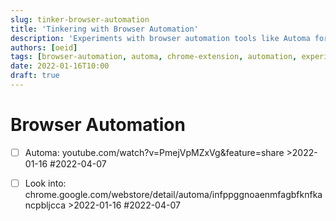 ```yaml
---
slug: tinker-browser-automation
title: 'Tinkering with Browser Automation'
description: 'Experiments with browser automation tools like Automa for workflow automation'
authors: [oeid]
tags: [browser-automation, automa, chrome-extension, automation, experiments, tinkering]
date: 2022-01-16T10:00
draft: true
---
```


# Browser Automation
* [ ] Automa: youtube.com/watch?v=PmejVpMZxVg&feature=share  >2022-01-16 #2022-04-07
* [ ] Look into: chrome.google.com/webstore/detail/automa/infppggnoaenmfagbfknfkancpbljcca  >2022-01-16 #2022-04-07

